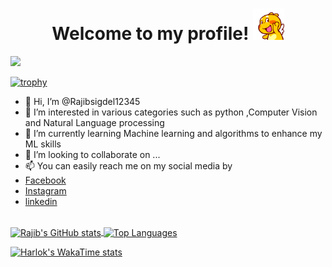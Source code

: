 <h1 align= "center">Welcome to my profile! <img src = "assets/HI.gif" alt = "Hello" height = "50"><img></h1>

![](https://komarev.com/ghpvc/?username=Rajibsigdel12345&color=green)

[![trophy](https://github-profile-trophy.vercel.app/?username=Rajibsigdel12345&theme=onedark)](https://github.com/ryo-ma/github-profile-trophy)

- 👋 Hi, I’m @Rajibsigdel12345
- 👀 I’m interested in various categories such as python ,Computer Vision and Natural Language processing
- 🌱 I’m currently learning Machine learning and algorithms to enhance my ML skills
- 💞️ I’m looking to collaborate on ...
- 📫 You can easily reach me on my social media by
- [Facebook](https://www.facebook.com/Razevesigdel1)
- [Instagram](https://www.instagram.com/razeve.sigdel/)
- [linkedin](https://www.linkedin.com/in/rajib-sigdel/)

<!---
Rajibsigdel12345/Rajibsigdel12345 is a ✨ special ✨ repository because its `README.md` (this file) appears on your GitHub profile.
You can click the Preview link to take a look at your changes.
--->

<!-- <img
  src="https://github.com/Rajibsigdel12345/<repository-name>/blob/<branch-name>/images/stat.svg"
  alt="Alternative Text"
/> -->
<br>

<!--START_SECTION:waka-->
<a href="https://github.com/anuraghazra/github-readme-stats">
  <img height=200 align="center" src="https://github-readme-stats.vercel.app/api?username=Rajibsigdel12345&theme=transparent&show_icons=true" alt="Rajib's GitHub stats" />
</a>
<a href="https://github.com/anuraghazra/convoychat">
  <img height=200 align="center" src="https://github-readme-stats.vercel.app/api/top-langs/?username=Rajibsigdel12345&layout=donut&theme=transparent&show_icons=true" alt="Top Languages"/>
</a>

<!--END_SECTION:waka-->

[![Harlok's WakaTime stats](https://github-readme-stats.vercel.app/api/wakatime?username=Rajib_sigdel&theme=transparent)](https://github.com/anuraghazra/github-readme-stats)
